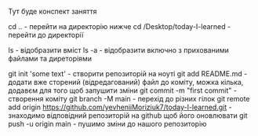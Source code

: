 Тут буде конспект заняття

cd .. - перейти на директорію нижче
cd /Desktop/today-I-learned - перейти до директорії

ls - відобразити вміст
ls -a - відобразити включно з прихованими файлами та диреторіями

git init 'some text' - створити репозиторій на ноуті
git add README.md - додати вже сторений (відредагований) файл до коміту, можка кілька, додавєм для того щоб запушити зміни
git commit -m "first commit" - створення коміту
git branch -M main - перехід до різних гілок
git remote add origin https://github.com/yevheniiMoriziuk7/today-I-learned.git - знаходимо відповідний репозиторій на github щоб його оновлювати
git push -u origin main - пушимо зміни до нашого репозиторію